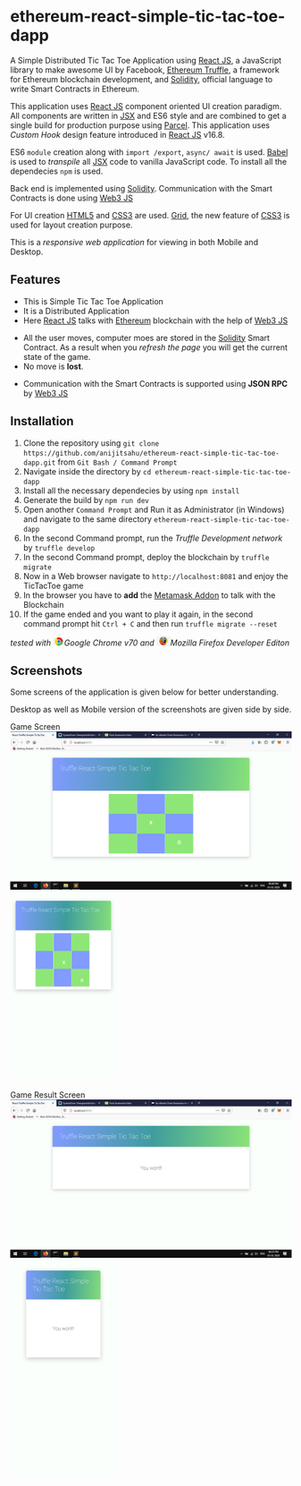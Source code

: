 # ethereum-react-simple-tic-tac-toe-dapp
A Simple Distributed Tic Tac Toe Application using [React JS](https://reactjs.org/docs/getting-started.html), a JavaScript library to make awesome UI by Facebook, [Ethereum Truffle](https://www.trufflesuite.com/), a framework for Ethereum blockchain development, and [Solidity](https://solidity.readthedocs.io/en/v0.6.2/), official language to write Smart Contracts in Ethereum.

This application uses [React JS](https://reactjs.org/docs/getting-started.html) component oriented UI creation paradigm. All components are written in [JSX](https://reactjs.org/docs/jsx-in-depth.html) and ES6 style and are
combined to get a single build for production purpose using [Parcel](https://parceljs.org/). This application uses *Custom Hook* design feature introduced in [React JS](https://reactjs.org/docs/getting-started.html) v16.8. 

ES6 `module` creation along with `import /export`, `async/ await` is used. [Babel](https://babeljs.io/docs/en/babel-preset-react) is used to *transpile* all [JSX](https://reactjs.org/docs/jsx-in-depth.html) code to vanilla JavaScript code. To install all the dependecies `npm` is used.

Back end is implemented using [Solidity](https://solidity.readthedocs.io/en/v0.6.2/). Communication with the Smart Contracts is done using [Web3 JS](https://web3js.readthedocs.io/en/v1.2.6/)


For UI creation [HTML5](https://www.w3schools.com/html/html5_intro.asp) and [CSS3](https://www.w3schools.com/css/) are used. [Grid](https://developer.mozilla.org/en-US/docs/Web/CSS/CSS_Grid_Layout), the new feature of [CSS3](https://www.w3schools.com/css/) is used for layout creation purpose.

This is a *responsive web application* for viewing in both Mobile and Desktop.


## Features
<ul>
 <li> This is Simple Tic Tac Toe Application </li>
 <li> It is a Distributed Application </li>
 <li> Here <a href ="https://reactjs.org/docs/getting-started.html">React JS</a> talks with <a href="https://ethereum.org/">Ethereum</a> blockchain with the help of <a href="https://web3js.readthedocs.io/en/v1.2.6/">Web3 JS</a></li>
</ul>


<ul>
 <li>All the user moves, computer moes are stored in the <a href="https://solidity.readthedocs.io/en/v0.6.2/">Solidity</a> Smart Contract. As a result when you <i>refresh the page</i> you will get the current state of the game. </li>
 <li>No move is <b>lost</b>.</li>
</ul>

 
<ul>
 <li> Communication with the Smart Contracts is supported using <b>JSON RPC</b> by <a href="https://web3js.readthedocs.io/en/v1.2.6/">Web3 JS</a>  
</ul>  

## Installation

1. Clone the repository using `git clone https://github.com/anijitsahu/ethereum-react-simple-tic-tac-toe-dapp.git` from `Git Bash / Command Prompt`
2. Navigate inside the directory by `cd ethereum-react-simple-tic-tac-toe-dapp`
3. Install all the necessary dependecies by using `npm install` 
4. Generate the build by `npm run dev` 
5. Open another `Command Prompt` and Run it as Administrator (in Windows)  and navigate to the same directory `ethereum-react-simple-tic-tac-toe-dapp`
6. In the second Command prompt, run the *Truffle Development network* by `truffle develop`
7. In the second Command prompt, deploy the blockchain by `truffle migrate`
8. Now in a Web browser navigate to `http://localhost:8081` and enjoy the TicTacToe game
9. In the browser you have to <b>add</b> the <a href="https://metamask.io/">Metamask Addon</a> to talk with the Blockchain
10. If the game ended and you want to play it again, in the second command prompt hit `Ctrl + C` and then run `truffle migrate --reset`

 
*tested with <img src="screenshots/chrome.png" width="20px" title="Google Chrome">Google Chrome v70 and <img src="screenshots/firefox.png" width="25px" title="Firefox Developer edition">Mozilla Firefox Developer Editon*  

## Screenshots

Some screens of the application is given below for better understanding. 

Desktop as well as Mobile version of the screenshots are given side by side.

<p> Game Screen <br/> 
 <img src="screenshots/desktop (1).png" width="590px" title="Game screen"/>
 <img src="screenshots/mobile (1).png" width="190px" title="Game screen"/> 
</p>
 
 <p> Game Result Screen <br/> 
 <img src="screenshots/desktop (2).png" width="590px" title="Game Result Screen screen"/>
 <img src="screenshots/mobile (2).png" width="190px" title="Game Result Screen screen"/> 
</p>


